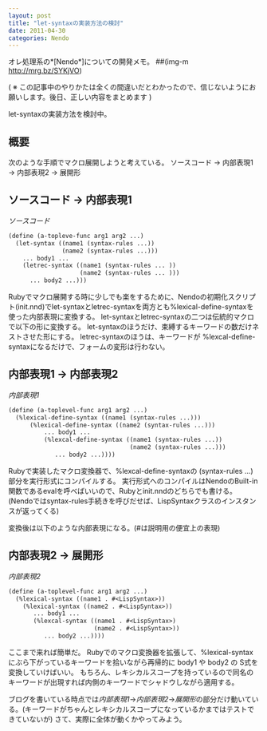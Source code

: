```yaml
---
layout: post
title: "let-syntaxの実装方法の検討"
date: 2011-04-30
categories: Nendo
---
```

オレ処理系の*[Nendo*]についての開発メモ。
 ##(img-m http://mrg.bz/SYKjVO)

( ※ この記事中のやりかたは全くの間違いだとわかったので、信じないようにお願いします。後日、正しい内容をまとめます )

let-syntaxの実装方法を検討中。

## 概要
次のような手順でマクロ展開しようと考えている。
 ソースコード → 内部表現1  → 内部表現2  → 展開形

## ソースコード → 内部表現1
*ソースコード*
```lisp
(define (a-topleve-func arg1 arg2 ...)
  (let-syntax ((name1 (syntax-rules ...))
               (name2 (syntax-rules ...)))
    ... body1 ...
    (letrec-syntax ((name1 (syntax-rules ... ))
                    (name2 (syntax-rules ... )))
      ... body2 ...)))
```
Rubyでマクロ展開する時に少しでも楽をするために、Nendoの初期化スクリプト(init.nnd)でlet-syntaxとletrec-syntaxを両方とも%lexical-define-syntaxを使った内部表現に変換する。
let-syntaxとletrec-syntaxの二つは伝統的マクロで以下の形に変換する。
let-syntaxのほうだけ、束縛するキーワードの数だけネストさせた形にする。
letrec-syntaxのほうは、キーワードが %lexcal-define-syntaxになるだけで、フォームの変形は行わない。

## 内部表現1 → 内部表現2
*内部表現1*
```lisp
(define (a-toplevel-func arg1 arg2 ...)
  (%lexical-define-syntax ((name1 (syntax-rules ...)))
      (%lexical-define-syntax ((name2 (syntax-rules ...)))
          ... body1 ...
          (%lexcal-define-syntax ((name1 (syntax-rules ...))
                                  (name2 (syntax-rules ...)))
             ... body2 ...))))
```
Rubyで実装したマクロ変換器で、%lexcal-define-syntaxの (syntax-rules ...)部分を実行形式にコンパイルする。
実行形式へのコンパイルはNendoのBuilt-in関数であるevalを呼べばいいので、Rubyとinit.nndのどちらでも書ける。
(Nendoではsyntax-rules手続きを呼びだせば、LispSyntaxクラスのインスタンスが返ってくる)

変換後は以下のような内部表現になる。(#<LispSyntax>は説明用の便宜上の表現)

## 内部表現2 → 展開形
*内部表現2*
```lisp
(define (a-toplevel-func arg1 arg2 ...)
  (%lexical-syntax ((name1 . #<LispSyntax>))
    (%lexical-syntax ((name2 . #<LispSyntax>))
       ... body1 ...
       (%lexcal-syntax ((name1 . #<LispSyntax>)
                        (name2 . #<LispSyntax>))
          ... body2 ...))))
```
ここまで来れば簡単だ。
Rubyでのマクロ変換器を拡張して、%lexical-syntaxにぶら下がっているキーワードを拾いながら再帰的に body1 や body2 の S式を変換していけばいい。
もちろん、レキシカルスコープを持っているので同名のキーワードが出現すれば内側のキーワードでシャドウしながら適用する。

ブログを書いている時点では*内部表現1*→*内部表現2*→*展開形*の部分だけ動いている。(キーワードがちゃんとレキシカルスコープになっているかまではテストできていないが)
さて、実際に全体が動くかやってみよう。
